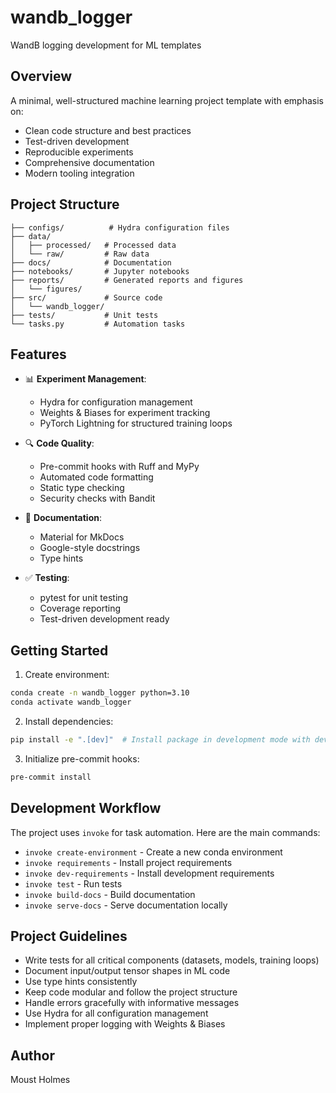 # wandb_logger

WandB logging development for ML templates

## Overview

A minimal, well-structured machine learning project template with emphasis on:
- Clean code structure and best practices
- Test-driven development
- Reproducible experiments
- Comprehensive documentation
- Modern tooling integration

## Project Structure

```
├── configs/          # Hydra configuration files
├── data/
│   ├── processed/   # Processed data
│   └── raw/         # Raw data
├── docs/            # Documentation
├── notebooks/       # Jupyter notebooks
├── reports/         # Generated reports and figures
│   └── figures/
├── src/             # Source code
│   └── wandb_logger/
├── tests/           # Unit tests
└── tasks.py         # Automation tasks
```

## Features

- 📊 **Experiment Management**:
  - Hydra for configuration management
  - Weights & Biases for experiment tracking
  - PyTorch Lightning for structured training loops

- 🔍 **Code Quality**:
  - Pre-commit hooks with Ruff and MyPy
  - Automated code formatting
  - Static type checking
  - Security checks with Bandit

- 📝 **Documentation**:
  - Material for MkDocs
  - Google-style docstrings
  - Type hints

- ✅ **Testing**:
  - pytest for unit testing
  - Coverage reporting
  - Test-driven development ready

## Getting Started

1. Create environment:
```bash
conda create -n wandb_logger python=3.10
conda activate wandb_logger
```

2. Install dependencies:
```bash
pip install -e ".[dev]"  # Install package in development mode with dev dependencies
```

3. Initialize pre-commit hooks:
```bash
pre-commit install
```

## Development Workflow

The project uses `invoke` for task automation. Here are the main commands:

- `invoke create-environment` - Create a new conda environment
- `invoke requirements` - Install project requirements
- `invoke dev-requirements` - Install development requirements
- `invoke test` - Run tests
- `invoke build-docs` - Build documentation
- `invoke serve-docs` - Serve documentation locally

## Project Guidelines

- Write tests for all critical components (datasets, models, training loops)
- Document input/output tensor shapes in ML code
- Use type hints consistently
- Keep code modular and follow the project structure
- Handle errors gracefully with informative messages
- Use Hydra for all configuration management
- Implement proper logging with Weights & Biases

## Author

Moust Holmes
